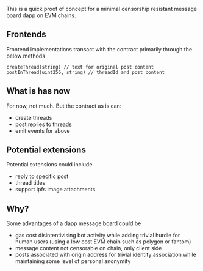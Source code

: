 This is a quick proof of concept for a minimal censorship resistant message board dapp on EVM chains.

## Frontends

Frontend implementations transact with the contract primarily through the below methods

```
createThread(string) // text for original post content
postInThread(uint256, string) // threadId and post content
```

## What is has now
For now, not much. But the contract as is can:
- create threads
- post replies to threads
- emit events for above

## Potential extensions

Potential extensions could include
- reply to specific post
- thread titles
- support ipfs image attachments

## Why?

Some advantages of a dapp message board could be
- gas cost disintentivising bot activity while adding trivial hurdle for human users (using a low cost EVM chain such as polygon or fantom)
- message content not censorable on chain, only client side
- posts associated with origin address for trivial identity association while maintaining some level of personal anonymity
